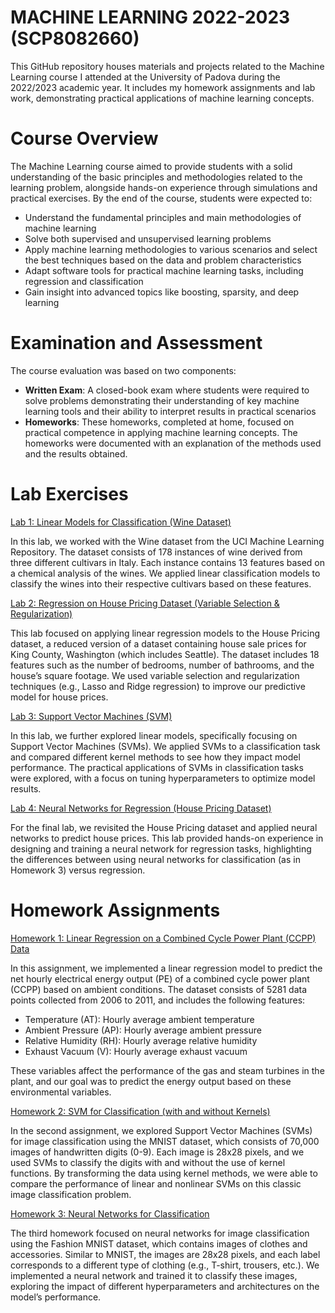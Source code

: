 # MACHINE LEARNING 2022-2023 (SCP8082660)

This GitHub repository houses materials and projects related to the Machine Learning course I attended at the University of Padova during the 2022/2023 academic year. It includes my homework assignments and lab work, demonstrating practical applications of machine learning concepts.

# Course Overview

The Machine Learning course aimed to provide students with a solid understanding of the basic principles and methodologies related to the learning problem, alongside hands-on experience through simulations and practical exercises. By the end of the course, students were expected to:

* Understand the fundamental principles and main methodologies of machine learning
* Solve both supervised and unsupervised learning problems
* Apply machine learning methodologies to various scenarios and select the best techniques based on the data and problem characteristics
* Adapt software tools for practical machine learning tasks, including regression and classification
* Gain insight into advanced topics like boosting, sparsity, and deep learning

# Examination and Assessment

The course evaluation was based on two components:
* **Written Exam**: A closed-book exam where students were required to solve problems demonstrating their understanding of key machine learning tools and their ability to interpret results in practical scenarios
* **Homeworks**: These homeworks, completed at home, focused on practical competence in applying machine learning concepts. The homeworks were documented with an explanation of the methods used and the results obtained.

# Lab Exercises
[Lab 1: Linear Models for Classification (Wine Dataset)](https://github.com/TapusiDaniel/MACHINE-LEARNING-2022-2023-SCP8082660-/blob/main/Lab1/Classification_wineData.ipynb)

  In this lab, we worked with the Wine dataset from the UCI Machine Learning Repository. The dataset consists of 178 instances of wine derived from three different cultivars in Italy. Each instance contains 13 features based on a chemical analysis of the wines. We applied linear classification models to classify the wines into their respective cultivars based on these features.

[Lab 2: Regression on House Pricing Dataset (Variable Selection & Regularization)](https://github.com/TapusiDaniel/MACHINE-LEARNING-2022-2023-SCP8082660-/blob/main/Lab2/lab2_regularization.ipynb)

  This lab focused on applying linear regression models to the House Pricing dataset, a reduced version of a dataset containing house sale prices for King County, Washington (which includes Seattle). The dataset includes 18 features such as the number of bedrooms, number of bathrooms, and the house’s square footage. We used variable selection and regularization techniques (e.g., Lasso and Ridge regression) to improve our predictive model for house prices.

[Lab 3: Support Vector Machines (SVM)](https://github.com/TapusiDaniel/MACHINE-LEARNING-2022-2023-SCP8082660-/blob/main/Lab3/SVM.ipynb)

  In this lab, we further explored linear models, specifically focusing on Support Vector Machines (SVMs). We applied SVMs to a classification task and compared different kernel methods to see how they impact model performance. The practical applications of SVMs in classification tasks were explored, with a focus on tuning hyperparameters to optimize model results.

[Lab 4: Neural Networks for Regression (House Pricing Dataset)](https://github.com/TapusiDaniel/MACHINE-LEARNING-2022-2023-SCP8082660-/blob/main/Lab4/Lab4_part2.ipynb)

  For the final lab, we revisited the House Pricing dataset and applied neural networks to predict house prices. This lab provided hands-on experience in designing and training a neural network for regression tasks, highlighting the differences between using neural networks for classification (as in Homework 3) versus regression.

# Homework Assignments

[Homework 1: Linear Regression on a Combined Cycle Power Plant (CCPP) Data](https://github.com/TapusiDaniel/MACHINE-LEARNING-2022-2023-SCP8082660-/blob/main/HW1/LR_DanielCristianMarianTapusi_2065492.ipynb)

  In this assignment, we implemented a linear regression model to predict the net hourly electrical energy output (PE) of a combined cycle power plant (CCPP) based on ambient conditions. The dataset consists of 5281 data points collected from 2006 to 2011, and includes the following features:
  * Temperature (AT): Hourly average ambient temperature
  * Ambient Pressure (AP): Hourly average ambient pressure
  * Relative Humidity (RH): Hourly average relative humidity
  * Exhaust Vacuum (V): Hourly average exhaust vacuum

  These variables affect the performance of the gas and steam turbines in the plant, and our goal was to predict the energy output based on these environmental variables.

[Homework 2: SVM for Classification (with and without Kernels)](https://github.com/TapusiDaniel/MACHINE-LEARNING-2022-2023-SCP8082660-/blob/main/HW2/SVM_DanielCristianMarianTapusi_2065492.ipynb)

  In the second assignment, we explored Support Vector Machines (SVMs) for image classification using the MNIST dataset, which consists of 70,000 images of handwritten digits (0-9). Each image is 28x28 pixels, and we used SVMs to classify the digits with and without the use of kernel functions. By transforming the data using kernel methods, we were able to compare the performance of linear and nonlinear SVMs on this classic image classification problem.

[Homework 3: Neural Networks for Classification](https://github.com/TapusiDaniel/MACHINE-LEARNING-2022-2023-SCP8082660-/blob/main/HW3/NN_DanielCristianMarianTapusi_2065492.ipynb)

  The third homework focused on neural networks for image classification using the Fashion MNIST dataset, which contains images of clothes and accessories. Similar to MNIST, the images are 28x28 pixels, and each label corresponds to a different type of clothing (e.g., T-shirt, trousers, etc.). We implemented a neural network and trained it to classify these images, exploring the impact of different hyperparameters and architectures on the model’s performance.
